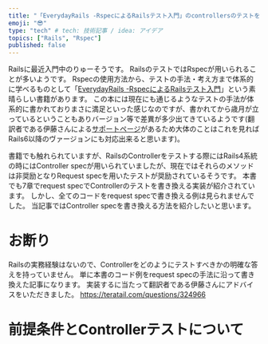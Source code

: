 ```yaml
---
title: "「EverydayRails -RspecによるRailsテスト入門」のcontrollersのテストをrequest specで書き換える"
emoji: "😎"
type: "tech" # tech: 技術記事 / idea: アイデア
topics: ["Rails", "Rspec"]
published: false
---
```


Railsに最近入門中のりゅーそうです。
RailsのテストではRspecが用いられることが多いようです。
Rspecの使用方法から、テストの手法・考え方まで体系的に学べるものとして「[EverydayRails -RspecによるRailsテスト入門](https://leanpub.com/everydayrailsrspec-jp)」という素晴らしい書籍があります。
この本には現在にも通じるようなテストの手法が体系的に書かれておりまさに満足といった感じなのですが、書かれてから歳月が立っているということもありバージョン等で差異が多少出てきているようです(翻訳者である伊藤さんによる[サポートページ](https://blog.jnito.com/entry/2019/10/25/053521)があるため大体のことはこれを見ればRails6以降のヴァージョンにも対応出来ると思います)。

書籍でも触れられていますが、RailsのControllerをテストする際にはRails4系統の時にはController specが用いられていましたが、現在ではそれらのメソッドは非奨励となりRequest specを用いたテストが奨励されているそうです。
本書でも7章でrequest specでControllerのテストを書き換える実装が紹介されています。
しかし、全てのコードをrequest specで書き換える例は見られませんでした。
当記事ではController specを書き換える方法を紹介したいと思います。

# お断り
Railsの実務経験はないので、Controllerをどのようにテストすべきかの明確な答えを持っていません。
単に本書のコード例をrequest specの手法に沿って書き換えた記事になります。
実装するに当たって翻訳者である伊藤さんにアドバイスをいただきました。
https://teratail.com/questions/324966

# 前提条件とControllerテストについて
